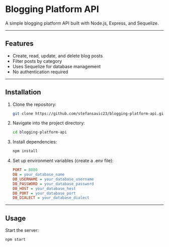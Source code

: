 # Blogging Platform API

A simple blogging platform API built with Node.js, Express, and Sequelize.

---

##  Features

- Create, read, update, and delete blog posts 
- Filter posts by category 
- Uses Sequelize for database management 
- No authentication required

---

## Installation

1. Clone the repository:
   ```sh
   git clone https://github.com/stefansavic23/blogging-platform-api.git
2. Navigate into the project directory:
   ```sh
   cd blogging-platform-api
3. Install dependencies:
   ```sh
   npm install
4. Set up environment variables (create a .env file):
   ```ini
   PORT = 8080
   DB = your_database_name
   DB_USERNAME = your_database_username
   DB_PASSWORD = your_database_password
   DB_HOST = your_database_host 
   DB_PORT = your_database_port
   DB_DIALECT = your_database_dialect
   
---

## Usage
   Start the server:
   ```sh
   npm start



